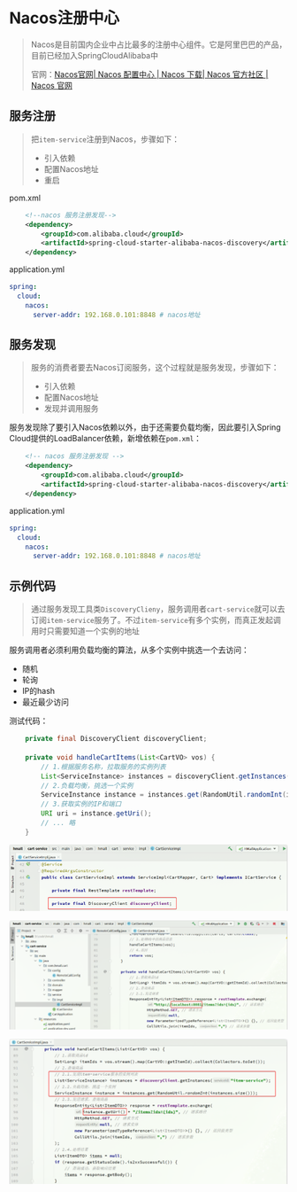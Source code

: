 # Nacos注册中心

> Nacos是目前国内企业中占比最多的注册中心组件。它是阿里巴巴的产品，目前已经加入SpringCloudAlibaba中
>
> 官网：[Nacos官网| Nacos 配置中心 | Nacos 下载| Nacos 官方社区 | Nacos 官网](https://nacos.io/)

## 服务注册

> 把`item-service`注册到Nacos，步骤如下：
>
> - 引入依赖
> - 配置Nacos地址
> - 重启

pom.xml

```xml
    <!--nacos 服务注册发现-->
    <dependency>
        <groupId>com.alibaba.cloud</groupId>
        <artifactId>spring-cloud-starter-alibaba-nacos-discovery</artifactId>
    </dependency>
```

application.yml

```yaml
spring:
  cloud:
    nacos:
      server-addr: 192.168.0.101:8848 # nacos地址
```

## 服务发现

> 服务的消费者要去Nacos订阅服务，这个过程就是服务发现，步骤如下：
>
> - 引入依赖
> - 配置Nacos地址
> - 发现并调用服务

服务发现除了要引入Nacos依赖以外，由于还需要负载均衡，因此要引入Spring Cloud提供的LoadBalancer依赖，新增依赖在`pom.xml`：

```xml
    <!-- nacos 服务注册发现 -->
    <dependency>
        <groupId>com.alibaba.cloud</groupId>
        <artifactId>spring-cloud-starter-alibaba-nacos-discovery</artifactId>
    </dependency>
```

application.yml

```yaml
spring:
  cloud:
    nacos:
      server-addr: 192.168.0.101:8848 # nacos地址
```

## 示例代码

> 通过服务发现工具类`DiscoveryClieny`，服务调用者`cart-service`就可以去订阅`item-service`服务了。不过`item-service`有多个实例，而真正发起调用时只需要知道一个实例的地址

服务调用者必须利用负载均衡的算法，从多个实例中挑选一个去访问：

- 随机
- 轮询
- IP的hash
- 最近最少访问

测试代码：

```java
    private final DiscoveryClient discoveryClient;

    private void handleCartItems(List<CartVO> vos) {
        // 1.根据服务名称，拉取服务的实例列表
        List<ServiceInstance> instances = discoveryClient.getInstances("item-service");
        // 2.负载均衡，挑选一个实例
        ServiceInstance instance = instances.get(RandomUtil.randomInt(instances.size()));
        // 3.获取实例的IP和端口
        URI uri = instance.getUri();
        // ... 略
    }
```

![image-20250122162827135](img/Nacos注册中心/image-20250122162827135.png)

![image-20250122162911494](img/Nacos注册中心/image-20250122162911494.png)

![image-20250122162948590](img/Nacos注册中心/image-20250122162948590.png)